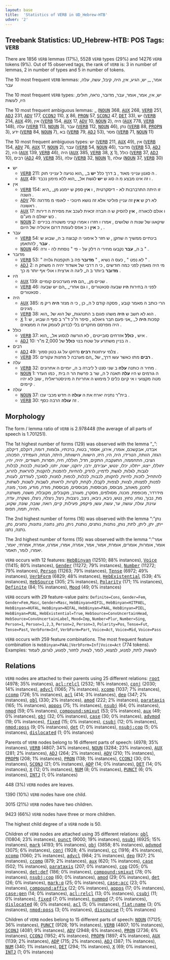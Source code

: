 ```yaml
---
layout: base
title:  'Statistics of VERB in UD_Hebrew-HTB'
udver: '2'
---
```


## Treebank Statistics: UD_Hebrew-HTB: POS Tags: `VERB`

There are 1856 `VERB` lemmas (17%), 5528 `VERB` types (29%) and 14276 `VERB` tokens (9%).
Out of 15 observed tags, the rank of `VERB` is: 3 in number of lemmas, 2 in number of types and 5 in number of tokens.

The 10 most frequent `VERB` lemmas: אמר, _, יש, הגיע, אין, היה, קיבל, עשה, עלה, עבר

The 10 most frequent `VERB` types:  יש, אין, אמר, אומר, עבר, מדובר, נראה, חולים, היו, לעשות

The 10 most frequent ambiguous lemmas: _ (<tt><a href="he_htb-pos-NOUN.html">NOUN</a></tt> 368, <tt><a href="he_htb-pos-AUX.html">AUX</a></tt> 268, <tt><a href="he_htb-pos-VERB.html">VERB</a></tt> 251, <tt><a href="he_htb-pos-ADJ.html">ADJ</a></tt> 231, <tt><a href="he_htb-pos-ADV.html">ADV</a></tt> 177, <tt><a href="he_htb-pos-CCONJ.html">CCONJ</a></tt> 110, <tt><a href="he_htb-pos-X.html">X</a></tt> 86, <tt><a href="he_htb-pos-PRON.html">PRON</a></tt> 57, <tt><a href="he_htb-pos-SCONJ.html">SCONJ</a></tt> 47, <tt><a href="he_htb-pos-DET.html">DET</a></tt> 33), יש (<tt><a href="he_htb-pos-VERB.html">VERB</a></tt> 214, <tt><a href="he_htb-pos-AUX.html">AUX</a></tt> 49), אין (<tt><a href="he_htb-pos-VERB.html">VERB</a></tt> 154, <tt><a href="he_htb-pos-AUX.html">AUX</a></tt> 17, <tt><a href="he_htb-pos-ADV.html">ADV</a></tt> 10, <tt><a href="he_htb-pos-NOUN.html">NOUN</a></tt> 2), היה (<tt><a href="he_htb-pos-AUX.html">AUX</a></tt> 778, <tt><a href="he_htb-pos-VERB.html">VERB</a></tt> 148), עלה (<tt><a href="he_htb-pos-VERB.html">VERB</a></tt> 113, <tt><a href="he_htb-pos-NOUN.html">NOUN</a></tt> 3), עבר (<tt><a href="he_htb-pos-VERB.html">VERB</a></tt> 112, <tt><a href="he_htb-pos-NOUN.html">NOUN</a></tt> 46), נתן (<tt><a href="he_htb-pos-VERB.html">VERB</a></tt> 88, <tt><a href="he_htb-pos-PROPN.html">PROPN</a></tt> 3), ידע (<tt><a href="he_htb-pos-VERB.html">VERB</a></tt> 84, <tt><a href="he_htb-pos-NOUN.html">NOUN</a></tt> 7), בא (<tt><a href="he_htb-pos-VERB.html">VERB</a></tt> 79, <tt><a href="he_htb-pos-ADJ.html">ADJ</a></tt> 53), מסר (<tt><a href="he_htb-pos-VERB.html">VERB</a></tt> 71, <tt><a href="he_htb-pos-NOUN.html">NOUN</a></tt> 11)

The 10 most frequent ambiguous types:  יש (<tt><a href="he_htb-pos-VERB.html">VERB</a></tt> 211, <tt><a href="he_htb-pos-AUX.html">AUX</a></tt> 49), אין (<tt><a href="he_htb-pos-VERB.html">VERB</a></tt> 154, <tt><a href="he_htb-pos-ADV.html">ADV</a></tt> 76, <tt><a href="he_htb-pos-AUX.html">AUX</a></tt> 17, <tt><a href="he_htb-pos-NOUN.html">NOUN</a></tt> 2), עבר (<tt><a href="he_htb-pos-VERB.html">VERB</a></tt> 54, <tt><a href="he_htb-pos-NOUN.html">NOUN</a></tt> 46), מדובר (<tt><a href="he_htb-pos-VERB.html">VERB</a></tt> 53, <tt><a href="he_htb-pos-ADJ.html">ADJ</a></tt> 2), היו (<tt><a href="he_htb-pos-AUX.html">AUX</a></tt> 139, <tt><a href="he_htb-pos-VERB.html">VERB</a></tt> 46), היה (<tt><a href="he_htb-pos-AUX.html">AUX</a></tt> 385, <tt><a href="he_htb-pos-VERB.html">VERB</a></tt> 38, <tt><a href="he_htb-pos-X.html">X</a></tt> 1), כולל (<tt><a href="he_htb-pos-VERB.html">VERB</a></tt> 37, <tt><a href="he_htb-pos-ADJ.html">ADJ</a></tt> 10), רבים (<tt><a href="he_htb-pos-ADJ.html">ADJ</a></tt> 49, <tt><a href="he_htb-pos-VERB.html">VERB</a></tt> 35), עלה (<tt><a href="he_htb-pos-VERB.html">VERB</a></tt> 32, <tt><a href="he_htb-pos-NOUN.html">NOUN</a></tt> 1), עולה (<tt><a href="he_htb-pos-NOUN.html">NOUN</a></tt> 37, <tt><a href="he_htb-pos-VERB.html">VERB</a></tt> 30)


* יש
  * <tt><a href="he_htb-pos-VERB.html">VERB</a></tt> 211: ה סגנון ענייני מאוד , ב דרך כלל <b>יש</b> ב_ _הוא נגיעה ל ענייני חוק .
  * <tt><a href="he_htb-pos-AUX.html">AUX</a></tt> 49: ו זה אינו מבצע מ ה סוג ש <b>יש</b> לגשת אל_ _הוא ללא מימון נכבד .
* אין
  * <tt><a href="he_htb-pos-VERB.html">VERB</a></tt> 154: זו היתה התרברבות לא - דיסקרטית , ו <b>אין</b> ספק ש יימנע מן_ _היא השנה .
  * <tt><a href="he_htb-pos-ADV.html">ADV</a></tt> 76: לא רק ש <b>אין</b> זה עניין פוליטי אלא זה נושא חינוכי - לאומי מ מדרגה ראשונה .
  * <tt><a href="he_htb-pos-AUX.html">AUX</a></tt> 17: ו אולם לכאורה , <b>אין</b> להסיק ש ה חברה זכאית לעכב את מסירת ה דירות כש ישולם ה מע"ם .
  * <tt><a href="he_htb-pos-NOUN.html">NOUN</a></tt> 2: שיקאגו של שנות ה שלושים , אמרו ו חזרו ו אמרו קציני משטרה בכירים , כ <b>אין</b> ו כ אפס לעומת דרום איטליה של היום .
* עבר
  * <tt><a href="he_htb-pos-VERB.html">VERB</a></tt> 54: בינתיים ממשיך ה שחקן , ש חזר ל אימוני ה קבוצה ב ה_ שבוע ש <b>עבר</b> , להתאמן .
  * <tt><a href="he_htb-pos-NOUN.html">NOUN</a></tt> 46: ב ה_ <b>עבר</b> נקבעו מחירי ה דלק על - פי " נוסחת לה - ורה " .
* מדובר
  * <tt><a href="he_htb-pos-VERB.html">VERB</a></tt> 53: " לא נפט " , כעס ה נשיא , " <b>מדובר</b> פה ב תוקפנות גלויה " .
  * <tt><a href="he_htb-pos-ADJ.html">ADJ</a></tt> 2: מי היה מאמין לפני כמה חודשים , כי ה דרבי של אשדוד יהיה ה משחק ה <b>מדובר</b> ביותר ב ה_ ליגה ה ארצית ו אולי אף יותר מ כך .
* היו
  * <tt><a href="he_htb-pos-AUX.html">AUX</a></tt> 139: שניים מן_ _הם <b>היו</b> מערכונים קומיים .
  * <tt><a href="he_htb-pos-VERB.html">VERB</a></tt> 46: לפני ה בחירות <b>היו</b> שבעה סנאטורים , ו גם אחרי_ _הם יש שבעה סנאטורים .
* היה
  * <tt><a href="he_htb-pos-AUX.html">AUX</a></tt> 385: הרי כותב ה מאמר קובע , פסקה קודם ל ה_ כן , כי ה מנזר <b>היה</b> ריק מ מגינים .
  * <tt><a href="he_htb-pos-VERB.html">VERB</a></tt> 38: הוא לא חשב ש <b>היה</b> משהו פגום ב התנהגות_ _של_ _הוא של_ _הוא .
  * <tt><a href="he_htb-pos-X.html">X</a></tt> 1: קפכות <b>היה</b> ל_ _אני פעם חבר גיאולוג , סיפר ח"כ ד"ר ב סוף ה שבוע , ש היה מפרסם מחקרים בלי לבדוק לעומק את ה ממצאים .
* כולל
  * <tt><a href="he_htb-pos-VERB.html">VERB</a></tt> 37: איש , <b>כולל</b> אזרחים סובייטים , לא הורשה לנסוע אל_ _הוא .
  * <tt><a href="he_htb-pos-ADJ.html">ADJ</a></tt> 10: ה בניין משתרע על שטח בנוי <b>כולל</b> של 2,000 מ"ר .
* רבים
  * <tt><a href="he_htb-pos-ADJ.html">ADJ</a></tt> 49: צלמי עיתונות <b>רבים</b> נדחקו על גג בטון סמוך .
  * <tt><a href="he_htb-pos-VERB.html">VERB</a></tt> 35: <b>רבים</b> מתו כאשר עשו דרך_ _של_ _הם מערבה ל מחנות עקורים .
* עלה
  * <tt><a href="he_htb-pos-VERB.html">VERB</a></tt> 32: מחיר ה כותנה <b>עלה</b> ב שני סנט ל ליברה ב ה_ יומיים ה אחרונים .
  * <tt><a href="he_htb-pos-NOUN.html">NOUN</a></tt> 1: ה גורמים ש היו <b>עלה</b> תאנה ל ה_ שר ב פרשת הר ה בית , כמו העדר מטה מקצועי ו אי קיום כלים ל מימוש ה אחריות ה מיניסטריאלית , שוב לא יהיו קיימים .
* עולה
  * <tt><a href="he_htb-pos-NOUN.html">NOUN</a></tt> 37: בית"ר נתניה יארח את ה <b>עולה</b> ה חדש מכבי עכו .
  * <tt><a href="he_htb-pos-VERB.html">VERB</a></tt> 30: זה <b>עולה</b> הרבה כסף .

## Morphology

The form / lemma ratio of `VERB` is 2.978448 (the average of all parts of speech is 1.701251).

The 1st highest number of forms (129) was observed with the lemma “_”: אבדנו, אבקשכם, אומרו, אירגן, אספר, בטוח, ברכתיו, גלומות, דומה, דוקלם, דיקלם, הגזה, הוותה, הטרידו, היה, היו, היזו, הישווה, הישוותה, היתה, הנחה, העמידני, הפכוהו, הציבו, התחממה, התעקבה, התקים, חדל, חוללה, חיה, חסרות, חשודים, יהיה, יהיו, יחוללו, ייצגו, ייתלוו, יכלו, ינטש, יעבירם, ירבו, ירוקנו, ישנה, יתנו, לאבטח, לבכות, לבלות, לגבות, לגלות, לגשת, לדמיין, להדק, להחיות, להפנות, להקנות, להראות, להרוג, להתחיל, לזכות, לחיות, לחקותו, לכבות, לכלות, לכפות, למנות, לסוכך, לעודדם, לענות, לפנות, לפצותו, לצוות, לצפות, לקבלו, לקחת, לקרות, לראותו, לשבות, לשנות, לשתות, לתכנן, מאוהב, מבוסס, מבוססות, מבוססים, מבוססת, מודה, מודע, מוכר, מונה, מידרדר, מכופפת, מכנה, מסולפים, מסקרן, מעורב, מקובלים, מקובלת, משנה, משתנה, מת, נבוך, נגחו, נחוץ, נטש, ניבא, ניבאו, ניצב, ניצבות, ניצל, ניצלה, ניצלו, נשקרה, עדה, עוינת, עולה, עושה, ער, עשה, עשו, פיקפק, פעילות, קיים, רואה, שובה, שונה, שקוע, תהיה, תמה, תפוס.

The 2nd highest number of forms (16) was observed with the lemma “נתן”: ייתן, יתן, ליתן, לתת, נותן, נותנות, נותנים, נותנת, ניתן, נתון, נתונה, נתונות, נתונים, נתן, נתנה, נתנו.

The 3rd highest number of forms (15) was observed with the lemma “אמר”: אומר, אומרות, אומרים, אומרת, אמור, אמר, אמרה, אמרו, אמרנו, אמרת, אמרתי, יאמר, יאמרו, לומר, תאמר.

`VERB` occurs with 12 features: <tt><a href="he_htb-feat-HebBinyan.html">HebBinyan</a></tt> (12510; 88% instances), <tt><a href="he_htb-feat-Voice.html">Voice</a></tt> (11415; 80% instances), <tt><a href="he_htb-feat-Gender.html">Gender</a></tt> (11272; 79% instances), <tt><a href="he_htb-feat-Number.html">Number</a></tt> (11272; 79% instances), <tt><a href="he_htb-feat-Person.html">Person</a></tt> (11263; 79% instances), <tt><a href="he_htb-feat-Tense.html">Tense</a></tt> (6972; 49% instances), <tt><a href="he_htb-feat-VerbForm.html">VerbForm</a></tt> (6829; 48% instances), <tt><a href="he_htb-feat-HebExistential.html">HebExistential</a></tt> (539; 4% instances), <tt><a href="he_htb-feat-HebSource.html">HebSource</a></tt> (305; 2% instances), <tt><a href="he_htb-feat-Polarity.html">Polarity</a></tt> (171; 1% instances), <tt><a href="he_htb-feat-Definite.html">Definite</a></tt> (84; 1% instances), <tt><a href="he_htb-feat-Mood.html">Mood</a></tt> (49; 0% instances)

`VERB` occurs with 29 feature-value pairs: `Definite=Cons`, `Gender=Fem`, `Gender=Fem,Masc`, `Gender=Masc`, `HebBinyan=HIFIL`, `HebBinyan=HITPAEL`, `HebBinyan=HUFAL`, `HebBinyan=NIFAL`, `HebBinyan=PAAL`, `HebBinyan=PIEL`, `HebBinyan=PUAL`, `HebExistential=True`, `HebSource=ConvUncertainHead`, `HebSource=ConvUncertainLabel`, `Mood=Imp`, `Number=Plur`, `Number=Sing`, `Person=1`, `Person=1,2,3`, `Person=2`, `Person=3`, `Polarity=Pos`, `Tense=Fut`, `Tense=Past`, `VerbForm=Inf`, `VerbForm=Part`, `Voice=Act`, `Voice=Mid`, `Voice=Pass`

`VERB` occurs with 259 feature combinations.
The most frequent feature combination is `HebBinyan=PAAL|VerbForm=Inf|Voice=Act` (774 tokens).
Examples: לעשות, לתת, למנוע, למצוא, לומר, לצאת, לחזור, לפגוע, לגרום, לעמוד


## Relations

`VERB` nodes are attached to their parents using 25 different relations: <tt><a href="he_htb-dep-root.html">root</a></tt> (4978; 35% instances), <tt><a href="he_htb-dep-acl-relcl.html">acl:relcl</a></tt> (2532; 18% instances), <tt><a href="he_htb-dep-conj.html">conj</a></tt> (2030; 14% instances), <tt><a href="he_htb-dep-advcl.html">advcl</a></tt> (1065; 7% instances), <tt><a href="he_htb-dep-xcomp.html">xcomp</a></tt> (1037; 7% instances), <tt><a href="he_htb-dep-ccomp.html">ccomp</a></tt> (726; 5% instances), <tt><a href="he_htb-dep-acl.html">acl</a></tt> (414; 3% instances), <tt><a href="he_htb-dep-dep.html">dep</a></tt> (347; 2% instances), <tt><a href="he_htb-dep-obl.html">obl</a></tt> (330; 2% instances), <tt><a href="he_htb-dep-amod.html">amod</a></tt> (222; 2% instances), <tt><a href="he_htb-dep-parataxis.html">parataxis</a></tt> (165; 1% instances), <tt><a href="he_htb-dep-appos.html">appos</a></tt> (75; 1% instances), <tt><a href="he_htb-dep-nsubj.html">nsubj</a></tt> (64; 0% instances), <tt><a href="he_htb-dep-nmod.html">nmod</a></tt> (59; 0% instances), <tt><a href="he_htb-dep-compound-smixut.html">compound:smixut</a></tt> (53; 0% instances), <tt><a href="he_htb-dep-aux.html">aux</a></tt> (49; 0% instances), <tt><a href="he_htb-dep-obj.html">obj</a></tt> (32; 0% instances), <tt><a href="he_htb-dep-case.html">case</a></tt> (30; 0% instances), <tt><a href="he_htb-dep-advmod.html">advmod</a></tt> (19; 0% instances), <tt><a href="he_htb-dep-fixed.html">fixed</a></tt> (15; 0% instances), <tt><a href="he_htb-dep-csubj.html">csubj</a></tt> (12; 0% instances), <tt><a href="he_htb-dep-nmod-poss.html">nmod:poss</a></tt> (9; 0% instances), <tt><a href="he_htb-dep-det.html">det</a></tt> (7; 0% instances), <tt><a href="he_htb-dep-nsubj-cop.html">nsubj:cop</a></tt> (5; 0% instances), <tt><a href="he_htb-dep-dislocated.html">dislocated</a></tt> (1; 0% instances)

Parents of `VERB` nodes belong to 16 different parts of speech:  (4978; 35% instances), <tt><a href="he_htb-pos-VERB.html">VERB</a></tt> (4807; 34% instances), <tt><a href="he_htb-pos-NOUN.html">NOUN</a></tt> (3284; 23% instances), <tt><a href="he_htb-pos-AUX.html">AUX</a></tt> (281; 2% instances), <tt><a href="he_htb-pos-ADJ.html">ADJ</a></tt> (264; 2% instances), <tt><a href="he_htb-pos-ADV.html">ADV</a></tt> (210; 1% instances), <tt><a href="he_htb-pos-PROPN.html">PROPN</a></tt> (208; 1% instances), <tt><a href="he_htb-pos-PRON.html">PRON</a></tt> (138; 1% instances), <tt><a href="he_htb-pos-CCONJ.html">CCONJ</a></tt> (30; 0% instances), <tt><a href="he_htb-pos-SCONJ.html">SCONJ</a></tt> (21; 0% instances), <tt><a href="he_htb-pos-ADP.html">ADP</a></tt> (14; 0% instances), <tt><a href="he_htb-pos-DET.html">DET</a></tt> (14; 0% instances), <tt><a href="he_htb-pos-X.html">X</a></tt> (12; 0% instances), <tt><a href="he_htb-pos-NUM.html">NUM</a></tt> (8; 0% instances), <tt><a href="he_htb-pos-PUNCT.html">PUNCT</a></tt> (6; 0% instances), <tt><a href="he_htb-pos-INTJ.html">INTJ</a></tt> (1; 0% instances)

448 (3%) `VERB` nodes are leaves.

1390 (10%) `VERB` nodes have one child.

3015 (21%) `VERB` nodes have two children.

9423 (66%) `VERB` nodes have three or more children.

The highest child degree of a `VERB` node is 50.

Children of `VERB` nodes are attached using 35 different relations: <tt><a href="he_htb-dep-obl.html">obl</a></tt> (10804; 23% instances), <tt><a href="he_htb-dep-punct.html">punct</a></tt> (9000; 19% instances), <tt><a href="he_htb-dep-nsubj.html">nsubj</a></tt> (6925; 15% instances), <tt><a href="he_htb-dep-mark.html">mark</a></tt> (4193; 9% instances), <tt><a href="he_htb-dep-obj.html">obj</a></tt> (3858; 8% instances), <tt><a href="he_htb-dep-advmod.html">advmod</a></tt> (3075; 6% instances), <tt><a href="he_htb-dep-conj.html">conj</a></tt> (1928; 4% instances), <tt><a href="he_htb-dep-cc.html">cc</a></tt> (1916; 4% instances), <tt><a href="he_htb-dep-xcomp.html">xcomp</a></tt> (1060; 2% instances), <tt><a href="he_htb-dep-advcl.html">advcl</a></tt> (984; 2% instances), <tt><a href="he_htb-dep-dep.html">dep</a></tt> (927; 2% instances), <tt><a href="he_htb-dep-ccomp.html">ccomp</a></tt> (879; 2% instances), <tt><a href="he_htb-dep-aux.html">aux</a></tt> (620; 1% instances), <tt><a href="he_htb-dep-case.html">case</a></tt> (502; 1% instances), <tt><a href="he_htb-dep-parataxis.html">parataxis</a></tt> (207; 0% instances), <tt><a href="he_htb-dep-cop.html">cop</a></tt> (205; 0% instances), <tt><a href="he_htb-dep-det-def.html">det:def</a></tt> (186; 0% instances), <tt><a href="he_htb-dep-compound-smixut.html">compound:smixut</a></tt> (78; 0% instances), <tt><a href="he_htb-dep-nsubj-cop.html">nsubj:cop</a></tt> (60; 0% instances), <tt><a href="he_htb-dep-amod.html">amod</a></tt> (29; 0% instances), <tt><a href="he_htb-dep-det.html">det</a></tt> (26; 0% instances), <tt><a href="he_htb-dep-mark-q.html">mark:q</a></tt> (25; 0% instances), <tt><a href="he_htb-dep-case-acc.html">case:acc</a></tt> (23; 0% instances), <tt><a href="he_htb-dep-compound-affix.html">compound:affix</a></tt> (22; 0% instances), <tt><a href="he_htb-dep-appos.html">appos</a></tt> (17; 0% instances), <tt><a href="he_htb-dep-case-gen.html">case:gen</a></tt> (14; 0% instances), <tt><a href="he_htb-dep-acl-relcl.html">acl:relcl</a></tt> (13; 0% instances), <tt><a href="he_htb-dep-csubj.html">csubj</a></tt> (11; 0% instances), <tt><a href="he_htb-dep-fixed.html">fixed</a></tt> (7; 0% instances), <tt><a href="he_htb-dep-nummod.html">nummod</a></tt> (7; 0% instances), <tt><a href="he_htb-dep-dislocated.html">dislocated</a></tt> (6; 0% instances), <tt><a href="he_htb-dep-acl.html">acl</a></tt> (5; 0% instances), <tt><a href="he_htb-dep-flat-name.html">flat:name</a></tt> (3; 0% instances), <tt><a href="he_htb-dep-nmod-poss.html">nmod:poss</a></tt> (3; 0% instances), <tt><a href="he_htb-dep-discourse.html">discourse</a></tt> (1; 0% instances)

Children of `VERB` nodes belong to 15 different parts of speech: <tt><a href="he_htb-pos-NOUN.html">NOUN</a></tt> (17125; 36% instances), <tt><a href="he_htb-pos-PUNCT.html">PUNCT</a></tt> (9128; 19% instances), <tt><a href="he_htb-pos-VERB.html">VERB</a></tt> (4807; 10% instances), <tt><a href="he_htb-pos-SCONJ.html">SCONJ</a></tt> (4081; 9% instances), <tt><a href="he_htb-pos-ADV.html">ADV</a></tt> (2948; 6% instances), <tt><a href="he_htb-pos-PRON.html">PRON</a></tt> (2736; 6% instances), <tt><a href="he_htb-pos-CCONJ.html">CCONJ</a></tt> (1952; 4% instances), <tt><a href="he_htb-pos-PROPN.html">PROPN</a></tt> (1897; 4% instances), <tt><a href="he_htb-pos-AUX.html">AUX</a></tt> (1139; 2% instances), <tt><a href="he_htb-pos-ADP.html">ADP</a></tt> (715; 2% instances), <tt><a href="he_htb-pos-ADJ.html">ADJ</a></tt> (387; 1% instances), <tt><a href="he_htb-pos-NUM.html">NUM</a></tt> (340; 1% instances), <tt><a href="he_htb-pos-DET.html">DET</a></tt> (294; 1% instances), <tt><a href="he_htb-pos-X.html">X</a></tt> (69; 0% instances), <tt><a href="he_htb-pos-INTJ.html">INTJ</a></tt> (1; 0% instances)

